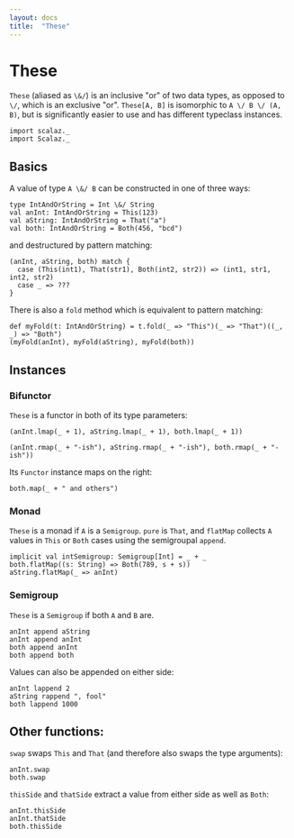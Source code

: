 ```yaml
---
layout: docs
title:  "These"
---
```


# These

`These` (aliased as `\&/`) is an inclusive "or" of two data types, as opposed to
`\/`, which is an exclusive "or". `These[A, B]` is isomorphic to
`A \/ B \/ (A, B)`, but is significantly easier to use and has different
typeclass instances.

```tut:silent
import scalaz._
import Scalaz._
```

## Basics

A value of type `A \&/ B` can be constructed in one of three ways:

```tut
type IntAndOrString = Int \&/ String
val anInt: IntAndOrString = This(123)
val aString: IntAndOrString = That("a")
val both: IntAndOrString = Both(456, "bcd")
```

and destructured by pattern matching:

```tut
(anInt, aString, both) match {
  case (This(int1), That(str1), Both(int2, str2)) => (int1, str1, int2, str2)
  case _ => ???
}
```

There is also a `fold` method which is equivalent to pattern matching:

```tut
def myFold(t: IntAndOrString) = t.fold(_ => "This")(_ => "That")((_, _) => "Both")
(myFold(anInt), myFold(aString), myFold(both))
```

## Instances

### Bifunctor

`These` is a functor in both of its type parameters:

```tut
(anInt.lmap(_ + 1), aString.lmap(_ + 1), both.lmap(_ + 1))

(anInt.rmap(_ + "-ish"), aString.rmap(_ + "-ish"), both.rmap(_ + "-ish"))
```

Its `Functor` instance maps on the right:

```tut
both.map(_ + " and others")
```

### Monad

`These` is a monad if `A` is a `Semigroup`. `pure` is `That`, and `flatMap`
collects `A` values in `This` or `Both` cases using the semigroupal `append`.

```tut
implicit val intSemigroup: Semigroup[Int] = _ + _
both.flatMap((s: String) => Both(789, s + s))
aString.flatMap(_ => anInt)
```

### Semigroup

`These` is a `Semigroup` if both `A` and `B` are.

```tut
anInt append aString
anInt append anInt
both append anInt
both append both
```
Values can also be appended on either side:

```tut
anInt lappend 2
aString rappend ", fool"
both lappend 1000
```


## Other functions:

`swap` swaps `This` and `That` (and therefore also swaps the type arguments):

```tut
anInt.swap
both.swap
```

`thisSide` and `thatSide` extract a value from either side as well as `Both`:

```tut
anInt.thisSide
anInt.thatSide
both.thisSide
```
